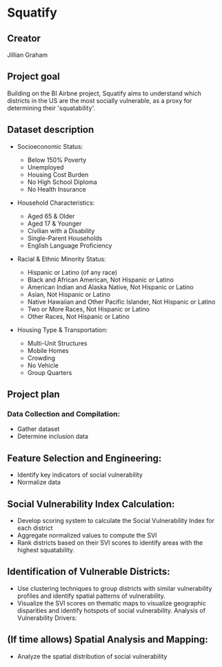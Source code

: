 # Squatify

## Creator
Jillian Graham

## Project goal
Building on the BI Airbne project, Squatify aims to understand which districts in the US are the most socially vulnerable, as a proxy for determining their 'squatability'.

## Dataset description 
* Socioeconomic Status:
  * Below 150% Poverty
  * Unemployed
  * Housing Cost Burden
  * No High School Diploma
  * No Health Insurance

* Household Characteristics:
  * Aged 65 & Older
  * Aged 17 & Younger
  * Civilian with a Disability
  * Single-Parent Households
  * English Language Proficiency

* Racial & Ethnic Minority Status:
  * Hispanic or Latino (of any race)
  * Black and African American, Not Hispanic or Latino
  * American Indian and Alaska Native, Not Hispanic or Latino
  * Asian, Not Hispanic or Latino
  * Native Hawaiian and Other Pacific Islander, Not Hispanic or Latino
  * Two or More Races, Not Hispanic or Latino
  * Other Races, Not Hispanic or Latino

* Housing Type & Transportation:
  * Multi-Unit Structures
  * Mobile Homes
  * Crowding
  * No Vehicle
  * Group Quarters

## Project plan
### Data Collection and Compilation:
* Gather dataset
* Determine inclusion data 

## Feature Selection and Engineering:
* Identify key indicators of social vulnerability
* Normalize data
 
## Social Vulnerability Index Calculation:
* Develop scoring system to calculate the Social Vulnerability Index for each district
* Aggregate normalized values to compute the SVI
* Rank districts based on their SVI scores to identify areas with the highest squatability.

## Identification of Vulnerable Districts:
* Use clustering techniques to group districts with similar vulnerability profiles and identify spatial patterns of vulnerability.
* Visualize the SVI scores on thematic maps to visualize geographic disparities and identify hotspots of social vulnerability.
Analysis of Vulnerability Drivers:

## (If time allows) Spatial Analysis and Mapping: 
* Analyze the spatial distribution of social vulnerability 
